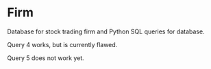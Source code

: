 # Firm
  Database for stock trading firm and Python SQL queries for database.
  
  Query 4 works, but is currently flawed.
  
  Query 5 does not work yet.
